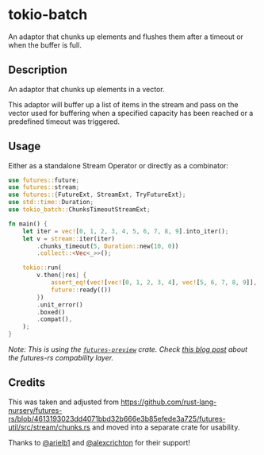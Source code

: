 # tokio-batch

An adaptor that chunks up elements and flushes them after a timeout or when the buffer is full.

## Description

An adaptor that chunks up elements in a vector.

This adaptor will buffer up a list of items in the stream and pass on the
vector used for buffering when a specified capacity has been reached
or a predefined timeout was triggered.

## Usage

Either as a standalone Stream Operator or directly as a combinator:
```rust
use futures::future;
use futures::stream;
use futures::{FutureExt, StreamExt, TryFutureExt};
use std::time::Duration;
use tokio_batch::ChunksTimeoutStreamExt;

fn main() {
    let iter = vec![0, 1, 2, 3, 4, 5, 6, 7, 8, 9].into_iter();
    let v = stream::iter(iter)
        .chunks_timeout(5, Duration::new(10, 0))
        .collect::<Vec<_>>();

    tokio::run(
        v.then(|res| {
            assert_eq!(vec![vec![0, 1, 2, 3, 4], vec![5, 6, 7, 8, 9]], res);
            future::ready(())
        })
        .unit_error()
        .boxed()
        .compat(),
    );
}
```

_Note: This is using the [`futures-preview`](https://crates.io/crates/futures-preview) crate.
Check [this blog post](https://rust-lang-nursery.github.io/futures-rs/blog/2019/04/18/compatibility-layer.html) about the futures-rs compability layer._

## Credits

This was taken and adjusted from
https://github.com/rust-lang-nursery/futures-rs/blob/4613193023dd4071bbd32b666e3b85efede3a725/futures-util/src/stream/chunks.rs
and moved into a separate crate for usability.

Thanks to [@arielb1](https://github.com/arielb1) and [@alexcrichton](https://github.com/alexcrichton/) for their support!
